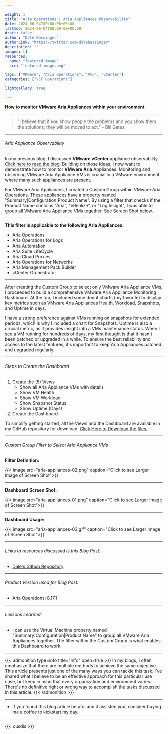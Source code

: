 ```yaml
---

weight: 1
title: "Aria Operations | Aria Appliances Observability"
date: 2024-06-04T00:00:00+00:00
lastmod: 2024-06-04T00:00:00+00:00
draft: false
author: "Dale Hassinger"
authorLink: "https://twitter.com/dalehassinger"
description: ""
images: []
resources:
- name: "featured-image"
  src: "featured-image.png"

tags: ["VMware", "Aria Operations", "VCF", "vCenter"]
categories: ["VCF Operations"]

lightgallery: true

---
```


**How to monitor VMware Aria Appliances within your environment**

<!--more-->

---

>"I believe that if you show people the problems and you show them the solutions, they will be moved to act.” - Bill Gates

---

###### Aria Appliance Observability

In my previous blog, I discussed **VMware vCenter** appliance observability. [Click here to read the blog](https://www.vcrocs.info/vcenter-observability/). Building on those ideas, I now want to demonstrate how to monitor **VMware Aria** Appliances. Monitoring and observing VMware Aria Appliance VMs is crucial in a VMware environment where many such appliances are present.

For VMware Aria Appliances, I created a Custom Group within VMware Aria Operations. These appliances have a property named "Summary|Configuration|Product Name". By using a filter that checks if the Product Name contains "Aria", "vRealize", or "Log Insight", I was able to group all VMware Aria Appliance VMs together. See Screen Shot below.  

---

**This filter is applicable to the following Aria Appliances:**  
- Aria Operations  
- Aria Operations for Logs  
- Aria Automation
- Aria Suite LifeCycle
- Aria Cloud Proxies
- Aria Operations for Networks
- Aria Management Pack Builder
- vCenter Orchestrator

---

After creating the Custom Group to select only VMware Aria Appliance VMs, I proceeded to build a comprehensive VMware Aria Appliance Monitoring Dashboard. At the top, I included some donut charts (my favorite) to display key metrics such as VMware Aria Appliances Health, Workload, Snapshots, and Uptime in days.

I have a strong preference against VMs running on snapshots for extended periods, which is why I included a chart for Snapshots. Uptime is also a crucial metric, as it provides insight into a VMs maintenance status. When I see a VM running for hundreds of days, my first thought is that it hasn't been patched or upgraded in a while. To ensure the best reliability and access to the latest features, it's important to keep Aria Appliances patched and upgraded regularly.

---

###### Steps to Create the Dashboard  

1. Create the (5) Views  
   * Show all Aria Appliance VMs with details  
   * Show VM Health  
   * Show VM Workload  
   * Show Snapshot Status  
   * Show Uptime (Days)
2. Create the Dashboard

To simplify getting started, all the Views and the Dashboard are available in my GitHub repository for download. [Click Here to Download the files.](https://github.com/dalehassinger/unlocking-the-potential/tree/main/VMware-Aria-Operations/Dashboards/Aria-Appliances-Observability)  

---

###### Custom Group Filter to Select Aria Appliance VMs

**Filter Definition:**

{{< image src="aria-appliances-02.png" caption="Click to see Larger Image of Screen Shot">}}  

---

**Dashboard Screen Shot:**

{{< image src="aria-appliances-01.png" caption="Click to see Larger Image of Screen Shot">}}  

---

**Dashboard Usage:**

{{< image src="aria-appliances-03.gif" caption="Click to see Larger Image of Screen Shot">}}  

---

###### Links to resources discussed is this Blog Post: 
* [Dale's Github Repository](https://github.com/dalehassinger/unlocking-the-potential/tree/main/VMware-Aria-Operations/Dashboards/Aria-Appliances-Observability)    

---

###### Product Version used for Blog Post:
* Aria Operations: 8.17.1  

---

###### Lessons Learned:
* I can use the Virtual Machine property named "Summary|Configuration|Product Name" to group all VMware Aria Appliances together. The filter within the Custom Group is what enables this Dashboard to work.

---

{{< admonition type=info title="Info" open=true >}}
In my blogs, I often emphasize that there are multiple methods to achieve the same objective. This article presents just one of the many ways you can tackle this task. I've shared what I believe to be an effective approach for this particular use case, but keep in mind that every organization and environment varies. There's no definitive right or wrong way to accomplish the tasks discussed in this article.
{{< /admonition >}}

---

* If you found this blog article helpful and it assisted you, consider buying me a coffee to kickstart my day.  

<center>
<script type="text/javascript" src="https://cdnjs.buymeacoffee.com/1.0.0/button.prod.min.js" data-name="bmc-button" data-slug="dalehassinger" data-color="#FFDD00" data-emoji=""  data-font="Cookie" data-text="Buy me a coffee" data-outline-color="#000000" data-font-color="#000000" data-coffee-color="#ffffff" ></script>
</center>

---

{{< cusdis >}}